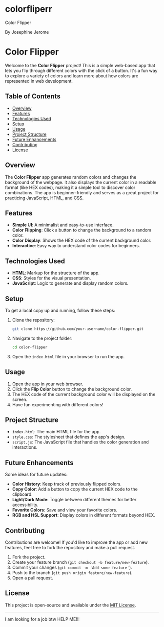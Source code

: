 # colorfliperr
Color Flipper 

By Josephine Jerome

# Color Flipper

Welcome to the **Color Flipper** project! This is a simple web-based app that lets you flip through different colors with the click of a button. It's a fun way to explore a variety of colors and learn more about how colors are represented in web development.

## Table of Contents

- [Overview](#overview)
- [Features](#features)
- [Technologies Used](#technologies-used)
- [Setup](#setup)
- [Usage](#usage)
- [Project Structure](#project-structure)
- [Future Enhancements](#future-enhancements)
- [Contributing](#contributing)
- [License](#license)

## Overview

The **Color Flipper** app generates random colors and changes the background of the webpage. It also displays the current color in a readable format (like HEX codes), making it a simple tool to discover color combinations. The app is beginner-friendly and serves as a great project for practicing JavaScript, HTML, and CSS.

## Features

- **Simple UI**: A minimalist and easy-to-use interface.
- **Color Flipping**: Click a button to change the background to a random color.
- **Color Display**: Shows the HEX code of the current background color.
- **Interactive**: Easy way to understand color codes for beginners.

## Technologies Used

- **HTML**: Markup for the structure of the app.
- **CSS**: Styles for the visual presentation.
- **JavaScript**: Logic to generate and display random colors.

## Setup

To get a local copy up and running, follow these steps:

1. Clone the repository:
   ```bash
   git clone https://github.com/your-username/color-flipper.git
   ```
2. Navigate to the project folder:
   ```bash
   cd color-flipper
   ```
3. Open the `index.html` file in your browser to run the app.

## Usage

1. Open the app in your web browser.
2. Click the **Flip Color** button to change the background color.
3. The HEX code of the current background color will be displayed on the screen.
4. Have fun experimenting with different colors!

## Project Structure

- `index.html`: The main HTML file for the app.
- `style.css`: The stylesheet that defines the app's design.
- `script.js`: The JavaScript file that handles the color generation and interactions.

## Future Enhancements

Some ideas for future updates:

- **Color History**: Keep track of previously flipped colors.
- **Copy Color**: Add a button to copy the current HEX code to the clipboard.
- **Light/Dark Mode**: Toggle between different themes for better accessibility.
- **Favorite Colors**: Save and view your favorite colors.
- **RGB and HSL Support**: Display colors in different formats beyond HEX.

## Contributing

Contributions are welcome! If you'd like to improve the app or add new features, feel free to fork the repository and make a pull request.

1. Fork the project.
2. Create your feature branch (`git checkout -b feature/new-feature`).
3. Commit your changes (`git commit -m 'Add some feature'`).
4. Push to the branch (`git push origin feature/new-feature`).
5. Open a pull request.

## License

This project is open-source and available under the [MIT License](LICENSE).

---


I am looking for a job btw
HELP ME!!!